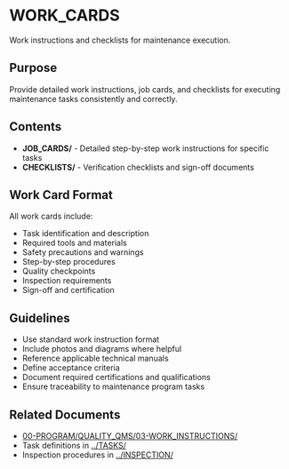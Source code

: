 # WORK_CARDS

Work instructions and checklists for maintenance execution.

## Purpose

Provide detailed work instructions, job cards, and checklists for executing maintenance tasks consistently and correctly.

## Contents

- **JOB_CARDS/** - Detailed step-by-step work instructions for specific tasks
- **CHECKLISTS/** - Verification checklists and sign-off documents

## Work Card Format

All work cards include:
- Task identification and description
- Required tools and materials
- Safety precautions and warnings
- Step-by-step procedures
- Quality checkpoints
- Inspection requirements
- Sign-off and certification

## Guidelines

- Use standard work instruction format
- Include photos and diagrams where helpful
- Reference applicable technical manuals
- Define acceptance criteria
- Document required certifications and qualifications
- Ensure traceability to maintenance program tasks

## Related Documents

- [00-PROGRAM/QUALITY_QMS/03-WORK_INSTRUCTIONS/](../../../../../../../../../../00-PROGRAM/QUALITY_QMS/03-WORK_INSTRUCTIONS/)
- Task definitions in [../TASKS/](../TASKS/)
- Inspection procedures in [../INSPECTION/](../INSPECTION/)
